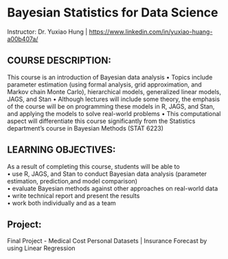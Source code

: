 # Bayesian Statistics for Data Science
Instructor: Dr. Yuxiao Hung | https://www.linkedin.com/in/yuxiao-huang-a00b407a/

## COURSE DESCRIPTION:
This course is an introduction of Bayesian data analysis
• Topics include parameter estimation (using formal analysis, grid approximation, and Markov
  chain Monte Carlo), hierarchical models, generalized linear models, JAGS, and Stan
• Although lectures will include some theory, the emphasis of the course will be on programming 
  these models in R, JAGS, and Stan, and applying the models to solve real-world problems
• This computational aspect will differentiate this course significantly from the Statistics department’s
  course in Bayesian Methods (STAT 6223)

## LEARNING OBJECTIVES:
As a result of completing this course, students will be able to<br/>
• use R, JAGS, and Stan to conduct Bayesian data analysis (parameter estimation, prediction,and model comparison)<br/>
• evaluate Bayesian methods against other approaches on real-world data<br/>
• write technical report and present the results<br/>
• work both individually and as a team<br/>


## Project:
Final Project - Medical Cost Personal Datasets | Insurance Forecast by using Linear Regression

